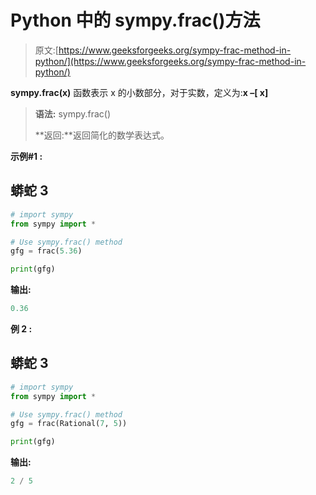 # Python 中的 sympy.frac()方法

> 原文:[https://www.geeksforgeeks.org/sympy-frac-method-in-python/](https://www.geeksforgeeks.org/sympy-frac-method-in-python/)

**sympy.frac(x)** 函数表示 x 的小数部分，对于实数，定义为:**x –[ x]**

> **语法:** sympy.frac()
> 
> **返回:**返回简化的数学表达式。

**示例#1 :**

## 蟒蛇 3

```py
# import sympy 
from sympy import *

# Use sympy.frac() method 
gfg = frac(5.36)

print(gfg)
```

**输出:**

```py
0.36

```

**例 2 :**

## 蟒蛇 3

```py
# import sympy 
from sympy import *

# Use sympy.frac() method 
gfg = frac(Rational(7, 5))

print(gfg)
```

**输出:**

```py
2 / 5

```